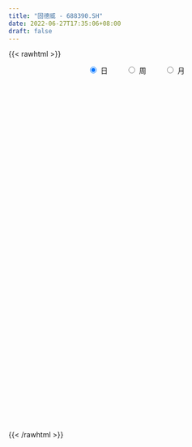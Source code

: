 ```yaml
---
title: "固德威 - 688390.SH"
date: 2022-06-27T17:35:06+08:00
draft: false
---
```

{{< rawhtml >}}
    <div style="text-align: center">
        <label style="padding: 1rem;"><input style="margin-right: .5rem" type="radio" name="period" value="D" checked onclick="period_change(this)">日</label>
        <label style="padding: 1rem;"><input style="margin-right: .5rem" type="radio" name="period" value="W" onclick="period_change(this)">周</label>
        <label style="padding: 1rem;"><input style="margin-right: .5rem" type="radio" name="period" value="M" onclick="period_change(this)">月</label>
    </div>
    <div id="chart" style="height: 700px;"></div> 
    <script type="text/javascript">
        const D_v = [157109.32,103670.1,66152.39,38745.51,32541.51,45483.6,49069.22,21592.73,30404.39,22151.61,21607.22,12307.51,14271.81,21419.83,13554.02,7964.82,9956.43,8072.56,12473.85,16031.95,10609.24,8236.77,8568.86,17294.74,10664.25,8432.32,4668.62,13527.27,9112.21,10884.38,7198.29,5491.19,11884.38,8868.06,15480.79,10367.03,7530.99,8732.19,5759.91,4586.22,5289.15,6931.67,8021.84,5309.17,5667.79,8299.56,8951.61,10478.72,6229.29,6748.62,13313.13,6305.18,3389.04,3608.25,5759.68,9661.18,7609.32,7905.9,4592.13,4904.93,8452.3,18315.44,13617.19,18372.91,9547.15,17225.84,11924.72,9223.15,11780.5,9660.83,12521.18,13590.6,16455.87,10453.75,21389.95,15515.18,26579.12,20098.25,12197.06,21357.86,15052.78,16654.22,17941.93,17226.89,22630.7,18355.82,19497.13,12798.2,11255.12,9839.5,9206.5,11936.64,9779.41,12203.44,19161.11,13983.13,11116.45,20868.28,14051.36,15331.63,16371.88,12647.01,10624.66,27033.61,20328.45,12368.31,10678.6,9266.37,21803.29,10462.47,7623.6,8465.96,8681.58,10299.74,9012.43,6703.77,7709.78,22886.13,14027.73,10689.59,9005.76,7935.44,9947.51,12926.9,16398.5,14799.7,8274.61,9755.55,10115.49,9324.18,8878.46,7067.32,6438.02,14938.16,12234.04,25369.89,13148.45,16020.62,13424.82,20545.36,15015.16,8922.22,13149.11,9099.96,9720.75,12673.32,13577.77,10048.54,8213.53,24928.63,10526.95,28126.97,23989.51,29197.38,17594.38,20077.02,14676.8,17585.1,19365.0,10341.99,9660.1,14771.19,8395.91,7706.26,11345.52,11486.91,8716.8,12174.25,9094.56,15788.66,8414.06,11497.57,15385.59,7149.84,14470.19,15507.15,17629.71,15512.6,13847.22,11708.54,14056.91,9829.1,12273.36,25557.26,20211.53,12922.06,14370.42,11202.65,14798.15,21833.05,14847.93,15128.24,16282.35,13543.04,13853.76,15501.3,16052.27,10043.51,14311.94,12181.54,17680.29,17243.49,12630.52,10427.31,11881.59,13078.05,11129.87,14437.05,13329.53,13479.92,12292.01,14673.33,18507.99,12547.19,15353.57,19967.37,13864.86,17976.25,24688.87,22526.47,32505.48,25640.91,20718.21,21597.32,19878.95,21772.41,20953.02,15204.53,16173.47,15696.28,11913.03,12347.07,13099.97,15065.04,22808.36,24984.14,27845.12,31190.84,21002.24,18226.84,13604.63,13109.8,15250.16,18070.94,12836.27,11244.34,18064.96,12619.53,16292.62,21421.04,16067.59,15112.98,12626.2,10953.89,8921.08,9499.4,23472.75,29775.98,14232.56,15830.57,14079.84,14122.75,19202.21,10322.94,18943.39,21033.12,12902.84,14508.68,15818.47,18718.31,17645.72,17689.59,26997.26,23958.26,23676.67,29130.01,20760.4,27279.71,11509.28,15684.72,11622.35,10191.51,7436.22,12436.29,6131.25,10937.42,7435.44,16579.67,13496.05,7200.79,5985.21,11537.61,13802.65,10350.88,13742.79,11779.77,11428.43,26789.93,10992.7,15196.53,12480.83,11518.6,9164.33,12594.05,11951.39,10354.75,22846.26,14259.28,6940.36,17453.74,10317.42,13737.43,18238.76,20584.03,11591.61,9858.1,11536.03,10059.91,11456.64,9622.11,15399.33,18191.65,20072.66,13642.68,11172.95,15746.44,13874.08,16827.95,14117.31,15831.93,20155.07,16003.42,13285.86,9816.55,8796.58,13891.81,18779.06,13319.12,11088.79,10024.13,12102.05,7483.31,8816.01,4794.87,12167.01,8132.58,7995.61,12001.65,7488.18,12815.43,6630.57,7692.97,16100.87,15335.0,14902.01,12678.49,19672.06,18022.24,11199.17,11590.69,10225.14,16824.12,15467.72,16461.06,16213.32,14818.03,13539.48,14897.19,16885.12,24576.9,12901.61,11181.42,17355.42,10705.52,9532.05,6177.03,19655.56,18584.23,12946.54,9527.29,9289.92,20359.1,19497.14,14949.59,17929.81,11466.3,12816.15,16827.65,29247.13,18919.31,29327.31,33285.14,24976.5,18226.01,22140.09,33612.43,30547.06,25048.11,33641.43,25594.63,16490.27,23476.37,37218.57,33707.18,19105.5,16416.24,15537.37,19991.76,21777.62,33129.11,25504.41,25917.81,25300.39,16859.82,17349.29,12954.0,11372.89,17384.54,11727.87,18308.78,24144.16,22034.77,23155.01,18383.45,17391.66,15700.94,18992.22,17568.41,15673.57,13237.54,17914.32,14869.5,34547.02,31128.13,17838.91,24213.87]
const D_histogram = [0.0,-0.701994302,-2.0608559995,-2.6705982868,-2.6770300129,-1.4054324192,-0.4058422313,0.2403194239,1.5609998621,2.4849988539,2.5089308977,2.4627141584,1.9468663204,2.5715520023,2.3172573885,2.0810412645,1.8452889908,1.4322707846,1.512378542,2.9258533262,3.8887757663,4.1947001745,3.8947546787,2.6481875718,1.7323370754,0.7915049089,0.3777557637,-0.2700075001,-0.7529053965,-1.7882875481,-1.827592419,-1.362708443,-0.1110385754,0.2920586467,0.7330800346,1.2464719607,1.1130431728,1.1255747783,1.6316113559,1.5717753743,1.8760408136,2.0117677796,1.3026364707,1.0809612483,0.612375468,-0.2181825196,-1.732549831,-2.8876341019,-3.4459835388,-3.1834780471,-2.6612324821,-2.4844271345,-2.8219423696,-2.956730237,-2.6564482987,-3.1455130036,-3.1054297327,-3.3471032532,-3.4125887927,-3.0628710252,-2.5440358292,-1.7210681677,-0.6816008141,0.3442625897,0.8181938976,2.1722165096,3.1435846988,3.7704400236,3.6893542651,3.7002840516,3.9928152186,3.4482394854,3.6421996038,2.7636447976,4.6368655161,5.5331684621,4.3663363113,3.5785552181,3.2338042123,4.5348395151,5.0185815607,6.0426306277,8.199417408,7.7435485937,5.656366151,4.685394722,2.795004437,0.2685430105,-0.7123446133,-1.2304959279,-2.2959282425,-1.6872896821,-0.5137323901,0.5719264764,3.563467628,4.3414218037,4.9257103697,3.1303695567,1.2681213703,-1.7359979062,-3.2228609058,-3.3511684956,-4.5613108871,-8.1727979728,-9.679972329,-10.0702669517,-9.1274357167,-8.9169305715,-8.621352748,-8.988161137,-8.5389500486,-9.1299385014,-9.2725900903,-8.4699967464,-7.3523431032,-5.9424777412,-4.5636236679,-5.6113864023,-5.526498864,-5.9909608175,-6.3367162741,-5.7924583326,-4.4012756956,-2.9722848163,-3.3235725438,-3.6581159446,-3.3481070855,-2.8705545801,-2.9612497107,-2.4821006527,-1.9498716534,-1.8341313413,-1.3035814219,0.0779624013,0.9138876562,3.2649689801,4.8229974937,6.353522472,6.851206267,6.6406752267,5.6247708737,4.8075750522,3.7109325641,2.7064245747,2.0224960643,1.9128062236,1.579858706,1.3652520958,1.6286271367,2.4682727212,2.9653411623,3.6303261167,4.2482958258,5.2057053262,6.2442540146,6.1628537636,6.2957062618,6.6072668905,6.7531103103,5.6986352311,4.2468193072,2.3788124194,1.6915527248,0.5065628839,-0.2778516562,-0.0987161249,-0.2297461354,0.6117775005,0.6376326046,1.8061403668,2.4078279856,2.266855359,1.1431452909,0.4100207269,-0.5615474659,-0.4861057033,-1.1427467146,-2.6583672652,-3.9427439033,-4.7588915214,-5.8003764222,-6.097777502,-5.5770337315,-3.3295896514,-0.7738128968,0.6432343605,0.3556527106,0.6144545951,1.2875438279,2.9561895839,4.1233265125,5.0197799004,6.0429656382,6.5759295153,7.4913318873,8.8723866801,8.5802739944,7.2352091974,5.6415733476,5.0477210001,3.2749543418,3.5341814005,3.1959426322,2.1809641412,2.2725386242,1.4024796398,-0.4254832229,0.1715455101,-0.4056491589,-0.7322918255,-1.1524117028,0.491853459,4.3433800079,5.2886236869,6.7119140496,4.9625895875,5.64472449,11.1335089607,16.6160326437,18.208332295,11.8128420135,8.1219470664,5.6694164581,5.3084846662,5.230225515,1.4054699788,-2.8356561522,-5.0770110158,-8.5804849188,-12.2021180269,-14.6756579197,-16.2734993291,-16.6700166709,-17.4883823678,-16.9816597554,-16.7120509328,-12.9077987921,-10.2438841738,-10.0255968392,-8.1315089687,-8.6961045504,-9.4861956226,-10.8306638335,-12.1989731394,-11.7621684031,-10.4453134762,-10.0311788855,-9.1433850562,-6.6850831528,-7.13469268,-6.077931681,-4.1555653866,-4.5005891847,-3.6959289689,-2.7436861941,-1.3979908696,1.372038243,4.8137233873,6.1939451174,7.1669156023,8.2876255078,6.8565505413,3.8229167915,2.0653787546,3.4485001301,5.4146894181,6.7661929692,7.986301985,8.1886507581,8.9261408661,7.4709368515,4.8831695819,6.0522127565,7.6252734045,8.4984802333,9.1684687429,10.0730709454,8.048533191,6.4807529227,4.2136826304,3.8830776998,1.4229885759,0.1496137725,-1.0168107293,-1.5741049583,-1.2056266578,-0.7533692774,-3.4289279734,-6.6213701862,-7.4377335979,-7.7772063832,-5.7477446894,-2.6943579643,-1.0772200211,-1.9761512921,-3.171350286,-3.0164699558,0.0382987764,1.1721816534,0.0846284094,-1.1654908449,-1.1474332767,-1.9155164826,-2.8489952046,-2.7087981683,-2.3014214173,-0.376993549,0.7083783872,0.6847535958,1.2522730017,2.0179449657,1.778177735,-0.9812004584,-3.6878974346,-5.1659465186,-5.8491027347,-7.3684589864,-8.1425191858,-6.8612350702,-5.3821814116,-2.0856221767,1.3294528263,1.4184324638,0.2080361703,-0.6708212113,-2.079871774,-3.3029282401,-5.3333200828,-6.0523156773,-7.5928652715,-7.2796526868,-6.3614934071,-5.0409998342,-4.6920126356,-4.1643791599,-2.1415057172,1.8073994232,3.9354646759,6.0959585676,6.1993597133,6.7418307364,7.1717218213,5.5501970661,4.8524911514,1.3718904813,-1.1298706055,-2.7261245447,-1.841023656,-0.9087517568,1.5289754724,2.4898788017,2.7690334637,2.8501015747,2.7522330028,2.8614325935,3.5980754242,5.6575810024,7.1107299909,8.1188847482,7.8386523655,6.9634119574,6.6846385818,5.020920666,2.9567579475,2.3302172548,0.7190298973,0.4108179164,-0.4107700503,0.1370069908,-1.3947612714,-2.538904524,-3.3602874874,-4.9727105072,-5.300934269,-5.7381839529,-6.3424244102,-8.0211777058,-8.5982980145,-7.6782077557,-7.2346325103,-6.9733233089,-7.6090168435,-8.4556865246,-9.4130555814,-10.8506292751,-11.2140182415,-11.3381530439,-11.535249331,-10.558911873,-8.4013153147,-5.3809430367,-5.2780050525,-5.09334399,-5.2856630162,-6.572820843,-7.9985159218,-7.3357055683,-6.2542739923,-4.8405753306,-2.6633007036,-0.8672696671,1.4323660838,4.3973632208,7.2859206626,9.0823216191,10.044847756,10.3788188517,10.7843733312,11.3606248003,12.5876506593,13.0989015024,13.9963955358,13.0646431168,12.0456494172,10.6214132185,9.5762866085,8.464782249,7.5842201956,6.6596646181,6.8033868628,7.5247214211,8.0534359681,7.5161576405,6.7359464433,6.2444699968,5.4355953617,4.5847925657,4.954396442,4.9854853309,5.0543356983,5.9677365214,-0.5209927526,-3.0492525353,-4.5326158219,-5.3457192616,-5.0195667325]
const D_fast = [0.0,-0.8774928775,-2.7515685749,-4.0289604339,-4.7046496632,-3.7844101743,-2.8862805443,-2.180039033,-0.4691086293,1.076140076,1.7273048442,2.2967666444,2.2676353866,3.535209069,3.8602288023,4.1442729945,4.3698429685,4.3148924585,4.7730948513,6.9180329671,8.8531493488,10.2077488006,10.8814919744,10.2969717605,9.814205533,9.0712495937,8.7519393894,8.0366742506,7.3655500051,5.8830959665,5.3868929908,5.5110998561,6.7350100798,7.2111219636,7.8354133602,8.6604232764,8.8052552817,9.0991805818,10.0131199984,10.3462278603,11.1195035031,11.758172414,11.3747002227,11.4232653124,11.1077733991,10.2226697816,8.2751650125,6.3981722161,4.9783268945,4.4449628745,4.3019003189,3.8575988829,2.8145980554,1.9406276287,1.5767974923,0.3013545366,-0.4349196257,-1.5133689595,-2.4320016972,-2.848001686,-2.9651754472,-2.5724748277,-1.7034076776,-0.5914786264,0.087001156,1.9840778953,3.7413422593,5.3108075899,6.1520603977,7.0880611971,8.3787961687,8.6962803069,9.8007903262,9.6131467194,12.645583817,14.9251788785,14.8499308055,14.9567885169,15.4204885641,17.8552337457,19.5936211814,22.1283279053,26.3349690377,27.8149873718,27.1418964669,27.3422737184,26.1506345426,23.6913088687,22.5323350916,21.7065597951,20.0671454198,20.2539615597,21.2990857541,22.5277262397,26.4101342984,28.273443925,30.0891600834,29.0764116596,27.5311938158,24.0930750627,21.8004968367,20.834397123,18.4839270097,12.8292404308,8.9020729923,5.9942116317,4.6551839375,2.6364564398,0.7766960763,-1.8371525969,-3.5226790206,-6.3961520988,-8.8569512102,-10.171857053,-10.8922891856,-10.9680432589,-10.7300951025,-13.1807044375,-14.4774416152,-16.4396437731,-18.3695782982,-19.2734349399,-18.9825712267,-18.2966515515,-19.478832415,-20.7279048019,-21.2549227142,-21.4950088538,-22.3260164122,-22.4673925173,-22.4226314314,-22.7654239546,-22.5607693906,-21.1597349672,-20.0953377981,-16.9280142293,-14.1642363422,-11.0453307459,-8.8348453842,-7.3852076177,-6.9949192524,-6.6102213108,-6.7791306579,-7.1070325036,-7.285336998,-6.9168252828,-6.8548081238,-6.7281017101,-6.057569885,-4.6008561202,-3.3624523885,-1.7898859049,-0.1098422393,2.1489935925,4.7486057846,6.2079189745,7.9146980381,9.8780753895,11.7121963869,12.0823801155,11.6922690183,10.4189652354,10.154593722,9.096244602,8.2423671479,8.396823648,8.2083571036,9.2028251147,9.38808837,11.0081312238,12.211775839,12.6375170521,11.7995933068,11.1689739246,10.0570188652,10.010934202,9.0686065121,6.8883941451,4.6183315312,2.6124610328,0.1208820265,-1.7009634289,-2.5744780913,-1.1594314241,1.2028921064,2.7807479538,2.5820794815,2.9944950148,3.9894702046,6.3971633566,8.5951319133,10.7465302763,13.2804574237,15.4574036796,18.2456390234,21.8447904862,23.6977462991,24.1614838015,23.9782412886,24.6463191911,23.6922911183,24.8350635271,25.2958104169,24.8260729611,25.4857821002,24.9663430257,23.0320093573,23.6719244678,22.9933175091,22.4836018861,21.7753790831,23.5426076097,28.4799791606,30.7473787613,33.8486476364,33.3399705712,35.4332865962,43.705448307,53.341980151,59.4863628761,56.044083098,54.3836749174,53.3484984236,54.3146877983,55.5439850258,52.0705969844,47.1205568153,43.6099491978,37.961354065,31.2891914503,25.1467370775,19.4805208358,14.9164993263,9.7260380375,5.987345711,2.0789418004,2.6562442431,2.7591878179,0.4710759427,0.332286571,-2.4063351483,-5.5679751261,-9.6201092954,-14.0381618862,-16.5418992506,-17.8363726928,-19.9300328234,-21.3280852582,-20.5410541429,-22.7743368402,-23.2370587615,-22.3535838137,-23.8237549079,-23.9430769344,-23.6767557081,-22.680558101,-19.5675194276,-14.9224034365,-11.9936954271,-9.2289960416,-6.0363797591,-5.7533170903,-7.8312216423,-9.0724149905,-6.8271685825,-3.5073069399,-0.4642551466,2.7524293655,5.0019408281,7.9709661526,8.383496351,7.0165214767,9.6986178405,13.1779968396,16.1758237267,19.137929422,22.5607993609,22.5483949042,22.6008028667,21.3871532319,22.0273177263,19.9229757463,18.687004386,17.2663772019,16.3155567334,16.3826283694,16.6465434304,13.1137527411,8.2659679818,5.5901711706,3.3063967895,3.8989223109,6.278719545,7.6265524829,6.2335833888,4.2455468235,3.6463096647,6.710653091,8.1375813813,7.0711852397,5.5296932742,5.2608925232,4.0139301966,2.3682026736,1.8312001678,1.6632215644,3.4934010454,4.7558675785,4.9034311861,5.7840188423,7.0541770477,7.2589542509,4.2542759428,0.625604608,-2.1439311056,-4.2893630054,-7.6508340038,-10.4605239996,-10.8945486516,-10.7610403459,-7.9858866551,-4.2384484455,-3.7948606922,-4.953247943,-5.9998106274,-7.9288291337,-9.9776176598,-13.3413395233,-15.5734140371,-19.0121799492,-20.5188805361,-21.1910946082,-21.1308509938,-21.9548669542,-22.4683282684,-20.9808312551,-16.5800762588,-13.4681448372,-9.7836613035,-8.1304202296,-5.9024915223,-3.6796699821,-3.9136454708,-3.3982285976,-6.5358566474,-9.3200853856,-11.597870461,-11.1730254863,-10.4679415262,-7.647970429,-6.0645973992,-5.0931843714,-4.2995908667,-3.7094011879,-2.8848434488,-1.248681762,2.2252190668,5.4560505529,8.4939264973,10.173357206,11.0389697873,12.4313560571,12.0228683078,10.6978950761,10.6539086972,9.222478814,9.0169713123,8.0926908329,8.6747196217,6.7942610417,5.015391658,3.3539368229,0.4983361763,-1.1551211528,-3.0269168249,-5.2167633848,-8.9008111068,-11.6275059192,-12.6269675993,-13.9920504814,-15.4740721072,-18.0120198527,-20.972611165,-24.2832441171,-28.4334751296,-31.6003686564,-34.5590417198,-37.6399503396,-39.3033408498,-39.2460731202,-37.5709366014,-38.7874998803,-39.8761748153,-41.3899095956,-44.3202726331,-47.7455966924,-48.9167127309,-49.3988496531,-49.1952948239,-47.6838453729,-46.1046317532,-43.4469044813,-39.3825665392,-34.6725289316,-30.6055475704,-27.1318094945,-24.2031336858,-21.1014858735,-17.6850782043,-13.3111396806,-9.5251634619,-5.1285705445,-2.7941621843,-0.8017435296,0.4293735763,1.7783186185,2.7830098212,3.7985028167,4.5388633937,6.3834323541,8.9859472677,11.5280208067,12.8697818893,13.7735573028,14.8431983556,15.3932225609,15.6886179063,17.2968208931,18.5742811147,19.9067154067,22.3120503602,15.693072898,12.4024999815,9.7859827394,7.6364494843,6.7077103302]
const D_slow = [0.0,-0.1754985755,-0.6907125754,-1.3583621471,-2.0276196503,-2.3789777551,-2.4804383129,-2.420358457,-2.0301084914,-1.4088587779,-0.7816260535,-0.1659475139,0.3207690662,0.9636570667,1.5429714139,2.06323173,2.5245539777,2.8826216738,3.2607163093,3.9921796409,4.9643735825,6.0130486261,6.9867372958,7.6487841887,8.0818684576,8.2797446848,8.3741836257,8.3066817507,8.1184554016,7.6713835146,7.2144854098,6.8738082991,6.8460486552,6.9190633169,7.1023333255,7.4139513157,7.6922121089,7.9736058035,8.3815086425,8.774452486,9.2434626894,9.7464046344,10.072063752,10.3423040641,10.4953979311,10.4408523012,10.0077148435,9.285806318,8.4243104333,7.6284409215,6.963132801,6.3420260174,5.636540425,4.8973578657,4.2332457911,3.4468675402,2.670510107,1.8337342937,0.9805870955,0.2148693392,-0.4211396181,-0.85140666,-1.0218068635,-0.9357412161,-0.7311927417,-0.1881386143,0.5977575604,1.5403675663,2.4627061326,3.3877771455,4.3859809501,5.2480408215,6.1585907224,6.8495019218,8.0087183009,9.3920104164,10.4835944942,11.3782332987,12.1866843518,13.3203942306,14.5750396207,16.0856972777,18.1355516297,20.0714387781,21.4855303158,22.6568789964,23.3556301056,23.4227658582,23.2446797049,22.9370557229,22.3630736623,21.9412512418,21.8128181443,21.9557997633,22.8466666704,23.9320221213,25.1634497137,25.9460421029,26.2630724455,25.8290729689,25.0233577425,24.1855656186,23.0452378968,21.0020384036,18.5820453213,16.0644785834,13.7826196542,11.5533870114,9.3980488243,7.1510085401,5.016271028,2.7337864026,0.41563888,-1.7018603066,-3.5399460824,-5.0255655177,-6.1664714346,-7.5693180352,-8.9509427512,-10.4486829556,-12.0328620241,-13.4809766073,-14.5812955312,-15.3243667352,-16.1552598712,-17.0697888573,-17.9068156287,-18.6244542737,-19.3647667014,-19.9852918646,-20.4727597779,-20.9312926133,-21.2571879687,-21.2376973684,-21.0092254544,-20.1929832093,-18.9872338359,-17.3988532179,-15.6860516512,-14.0258828445,-12.6196901261,-11.417796363,-10.490063222,-9.8134570783,-9.3078330622,-8.8296315064,-8.4346668299,-8.0933538059,-7.6861970217,-7.0691288414,-6.3277935508,-5.4202120216,-4.3581380652,-3.0567117336,-1.49564823,0.0450652109,1.6189917763,3.270808499,4.9590860766,6.3837448843,7.4454497111,8.040152816,8.4630409972,8.5896817182,8.5202188041,8.4955397729,8.438103239,8.5910476142,8.7504557653,9.201990857,9.8039478534,10.3706616932,10.6564480159,10.7589531976,10.6185663311,10.4970399053,10.2113532267,9.5467614104,8.5610754345,7.3713525542,5.9212584486,4.3968140731,3.0025556403,2.1701582274,1.9767050032,2.1375135933,2.226426771,2.3800404197,2.7019263767,3.4409737727,4.4718054008,5.7267503759,7.2374917855,8.8814741643,10.7543071361,12.9724038061,15.1174723047,16.9262746041,18.336667941,19.598598191,20.4173367765,21.3008821266,22.0998677846,22.6451088199,23.213243476,23.5638633859,23.4574925802,23.5003789577,23.398966668,23.2158937116,22.9277907859,23.0507541507,24.1365991526,25.4587550744,27.1367335868,28.3773809837,29.7885621062,32.5719393463,36.7259475073,41.278030581,44.2312410844,46.261727851,47.6790819655,49.0062031321,50.3137595108,50.6651270055,49.9562129675,48.6869602136,46.5418389839,43.4913094771,39.8223949972,35.7540201649,31.5865159972,27.2144204053,22.9690054664,18.7909927332,15.5640430352,13.0030719917,10.4966727819,8.4637955397,6.2897694021,3.9182204965,1.2105545381,-1.8391887467,-4.7797308475,-7.3910592166,-9.8988539379,-12.184700202,-13.8559709902,-15.6396441602,-17.1591270804,-18.1980184271,-19.3231657233,-20.2471479655,-20.933069514,-21.2825672314,-20.9395576706,-19.7361268238,-18.1876405445,-16.3959116439,-14.3240052669,-12.6098676316,-11.6541384338,-11.1377937451,-10.2756687126,-8.921996358,-7.2304481158,-5.2338726195,-3.18670993,-0.9551747135,0.9125594994,2.1333518949,3.646405084,5.5527234351,7.6773434934,9.9694606792,12.4877284155,14.4998617133,16.1200499439,17.1734706015,18.1442400265,18.4999871705,18.5373906136,18.2831879312,17.8896616917,17.5882550272,17.3999127079,16.5426807145,14.887338168,13.0279047685,11.0836031727,9.6466670003,8.9730775093,8.703772504,8.209734681,7.4168971095,6.6627796205,6.6723543146,6.965399728,6.9865568303,6.6951841191,6.4083257999,5.9294466793,5.2171978781,4.539998336,3.9646429817,3.8703945945,4.0474891913,4.2186775902,4.5317458406,5.0362320821,5.4807765158,5.2354764012,4.3135020426,3.0220154129,1.5597397293,-0.2823750174,-2.3180048138,-4.0333135814,-5.3788589343,-5.9002644784,-5.5679012719,-5.2132931559,-5.1612841133,-5.3289894162,-5.8489573597,-6.6746894197,-8.0080194404,-9.5210983597,-11.4193146776,-13.2392278493,-14.8296012011,-16.0898511596,-17.2628543185,-18.3039491085,-18.8393255378,-18.387475682,-17.4036095131,-15.8796198711,-14.3297799428,-12.6443222587,-10.8513918034,-9.4638425369,-8.250719749,-7.9077471287,-8.1902147801,-8.8717459163,-9.3320018303,-9.5591897695,-9.1769459014,-8.5544762009,-7.862217835,-7.1496924414,-6.4616341907,-5.7462760423,-4.8467571862,-3.4323619356,-1.6546794379,0.3750417491,2.3347048405,4.0755578299,5.7467174753,7.0019476418,7.7411371287,8.3236914424,8.5034489167,8.6061533958,8.5034608832,8.5377126309,8.1890223131,7.5542961821,6.7142243102,5.4710466834,4.1458131162,2.711267128,1.1256610254,-0.879633401,-3.0292079047,-4.9487598436,-6.7574179711,-8.5007487984,-10.4030030092,-12.5169246404,-14.8701885357,-17.5828458545,-20.3863504149,-23.2208886759,-26.1047010086,-28.7444289769,-30.8447578055,-32.1899935647,-33.5094948278,-34.7828308253,-36.1042465794,-37.7474517901,-39.7470807706,-41.5810071626,-43.1445756607,-44.3547194934,-45.0205446693,-45.2373620861,-44.8792705651,-43.7799297599,-41.9584495943,-39.6878691895,-37.1766572505,-34.5819525376,-31.8858592047,-29.0457030047,-25.8987903398,-22.6240649642,-19.1249660803,-15.8588053011,-12.8473929468,-10.1920396422,-7.79796799,-5.6817724278,-3.7857173789,-2.1208012244,-0.4199545087,1.4612258466,3.4745848386,5.3536242487,7.0376108595,8.5987283588,9.9576271992,11.1038253406,12.3424244511,13.5887957838,14.8523797084,16.3443138388,16.2140656506,15.4517525168,14.3185985613,12.9821687459,11.7272770628]
const D_data = [['2020-09-04', 114.0, 135.0, 114.0, 141.0],['2020-09-07', 133.28, 124.0, 116.66, 134.9],['2020-09-08', 119.9, 109.0, 108.88, 124.9],['2020-09-09', 104.0, 111.0, 104.0, 115.35],['2020-09-10', 113.0, 114.5, 112.0, 124.0],['2020-09-11', 115.01, 132.0, 115.0, 133.1],['2020-09-14', 135.05, 133.68, 133.0, 144.66],['2020-09-15', 132.2, 133.3, 130.64, 139.68],['2020-09-16', 133.3, 147.5, 132.33, 150.08],['2020-09-17', 145.98, 150.0, 145.28, 159.6],['2020-09-18', 151.0, 143.14, 141.0, 152.0],['2020-09-21', 143.5, 144.13, 142.14, 149.9],['2020-09-22', 145.3, 138.5, 136.74, 145.3],['2020-09-23', 140.21, 155.0, 140.21, 159.88],['2020-09-24', 155.5, 147.13, 146.3, 158.2],['2020-09-25', 148.51, 148.05, 141.17, 152.5],['2020-09-28', 148.05, 148.68, 145.03, 158.0],['2020-09-29', 150.85, 146.4, 142.51, 150.85],['2020-09-30', 147.8, 153.3, 145.49, 161.77],['2020-10-09', 168.0, 176.37, 168.0, 183.58],['2020-10-12', 177.99, 180.55, 172.0, 180.88],['2020-10-13', 176.66, 179.79, 170.21, 181.8],['2020-10-14', 176.1, 176.39, 172.0, 182.85],['2020-10-15', 176.19, 164.0, 162.05, 177.51],['2020-10-16', 162.94, 165.16, 162.7, 170.23],['2020-10-19', 167.0, 161.99, 157.0, 167.0],['2020-10-20', 162.9, 166.58, 161.0, 167.6],['2020-10-21', 166.5, 162.0, 159.0, 174.76],['2020-10-22', 160.01, 161.76, 157.1, 165.78],['2020-10-23', 162.68, 150.82, 149.3, 163.74],['2020-10-26', 152.97, 160.0, 146.21, 161.75],['2020-10-27', 158.9, 167.2, 155.66, 169.74],['2020-10-28', 172.9, 182.11, 169.74, 190.0],['2020-10-29', 181.51, 177.02, 175.55, 182.58],['2020-10-30', 180.79, 181.2, 178.5, 191.0],['2020-11-02', 183.46, 186.53, 179.01, 193.99],['2020-11-03', 187.0, 181.48, 178.8, 189.01],['2020-11-04', 181.68, 185.0, 178.88, 191.59],['2020-11-05', 189.61, 194.87, 186.2, 194.87],['2020-11-06', 196.18, 191.5, 187.06, 198.88],['2020-11-09', 191.77, 199.4, 191.0, 200.48],['2020-11-10', 198.3, 201.4, 197.1, 207.38],['2020-11-11', 199.4, 192.0, 187.12, 206.65],['2020-11-12', 193.58, 198.0, 188.48, 202.5],['2020-11-13', 197.65, 195.2, 188.8, 200.97],['2020-11-16', 194.28, 188.79, 185.1, 194.28],['2020-11-17', 188.37, 174.53, 172.0, 188.38],['2020-11-18', 174.5, 171.31, 166.16, 180.0],['2020-11-19', 170.08, 172.86, 168.0, 175.72],['2020-11-20', 172.86, 180.83, 170.88, 182.86],['2020-11-23', 181.5, 184.91, 177.0, 186.6],['2020-11-24', 183.31, 181.36, 176.62, 184.65],['2020-11-25', 180.0, 173.2, 173.2, 181.42],['2020-11-26', 172.01, 172.89, 171.22, 178.76],['2020-11-27', 174.0, 177.19, 166.16, 177.38],['2020-11-30', 176.5, 165.0, 162.05, 176.99],['2020-12-01', 165.0, 168.34, 164.0, 174.5],['2020-12-02', 167.5, 161.99, 158.55, 169.88],['2020-12-03', 162.22, 160.85, 158.58, 164.65],['2020-12-04', 162.77, 164.31, 160.22, 166.0],['2020-12-07', 163.5, 166.52, 160.0, 167.99],['2020-12-08', 164.9, 172.17, 164.53, 176.88],['2020-12-09', 174.0, 178.84, 171.99, 185.2],['2020-12-10', 177.53, 184.0, 174.01, 191.38],['2020-12-11', 184.0, 181.5, 178.0, 187.4],['2020-12-14', 185.0, 198.63, 181.5, 200.58],['2020-12-15', 195.0, 202.31, 195.0, 206.57],['2020-12-16', 203.79, 205.26, 200.52, 214.0],['2020-12-17', 205.62, 201.15, 193.39, 208.1],['2020-12-18', 201.08, 205.5, 198.0, 213.76],['2020-12-21', 208.89, 213.5, 207.79, 219.63],['2020-12-22', 211.81, 206.0, 200.68, 221.46],['2020-12-23', 208.89, 217.97, 208.78, 226.0],['2020-12-24', 218.0, 206.17, 205.69, 218.5],['2020-12-25', 210.0, 247.4, 209.31, 247.4],['2020-12-28', 253.6, 248.0, 239.0, 255.31],['2020-12-29', 246.71, 226.8, 212.0, 247.39],['2020-12-30', 226.0, 231.0, 220.0, 235.98],['2020-12-31', 233.12, 237.9, 228.66, 242.88],['2021-01-04', 239.19, 266.07, 231.0, 275.58],['2021-01-05', 264.93, 266.5, 252.17, 272.66],['2021-01-06', 266.66, 284.0, 262.18, 290.19],['2021-01-07', 287.0, 315.0, 284.33, 330.17],['2021-01-08', 316.95, 296.0, 288.0, 319.9],['2021-01-11', 296.68, 277.0, 266.0, 298.0],['2021-01-12', 276.0, 290.0, 267.13, 296.78],['2021-01-13', 292.0, 277.0, 271.0, 304.82],['2021-01-14', 278.0, 261.61, 258.0, 282.0],['2021-01-15', 260.17, 274.62, 260.17, 282.0],['2021-01-18', 263.55, 278.87, 263.55, 286.5],['2021-01-19', 279.52, 269.53, 269.53, 294.97],['2021-01-20', 271.0, 290.84, 270.35, 296.48],['2021-01-21', 296.0, 305.0, 291.12, 311.11],['2021-01-22', 309.6, 313.18, 306.69, 328.0],['2021-01-25', 313.13, 353.0, 313.13, 375.82],['2021-01-26', 354.99, 342.0, 337.78, 359.38],['2021-01-27', 347.05, 350.5, 327.0, 359.37],['2021-01-28', 319.0, 324.27, 305.02, 338.25],['2021-01-29', 328.93, 319.0, 307.05, 339.91],['2021-02-01', 317.08, 295.01, 295.0, 320.0],['2021-02-02', 299.0, 303.48, 280.06, 310.94],['2021-02-03', 306.1, 317.0, 306.1, 326.46],['2021-02-04', 313.8, 300.0, 292.45, 323.0],['2021-02-05', 300.0, 254.84, 254.84, 300.38],['2021-02-08', 250.0, 262.98, 242.96, 268.0],['2021-02-09', 267.7, 266.37, 262.01, 278.75],['2021-02-10', 267.73, 279.0, 264.11, 288.0],['2021-02-18', 289.11, 267.51, 257.0, 289.11],['2021-02-19', 272.0, 264.4, 236.33, 272.0],['2021-02-22', 258.0, 250.01, 250.0, 265.61],['2021-02-23', 246.01, 254.29, 246.01, 261.88],['2021-02-24', 255.01, 234.32, 233.0, 259.89],['2021-02-25', 238.25, 230.78, 228.0, 241.8],['2021-02-26', 225.0, 237.2, 220.01, 239.79],['2021-03-01', 240.6, 239.63, 235.02, 253.66],['2021-03-02', 243.0, 244.2, 241.0, 250.45],['2021-03-03', 240.11, 246.36, 233.2, 250.0],['2021-03-04', 241.51, 211.77, 207.0, 241.51],['2021-03-05', 205.76, 217.7, 205.76, 221.99],['2021-03-08', 220.0, 203.77, 201.1, 221.0],['2021-03-09', 203.41, 196.5, 195.28, 208.68],['2021-03-10', 205.0, 201.5, 199.53, 209.97],['2021-03-11', 200.37, 211.27, 198.2, 211.96],['2021-03-12', 214.0, 214.3, 209.1, 222.53],['2021-03-15', 211.64, 190.13, 186.18, 212.97],['2021-03-16', 190.85, 183.3, 179.91, 193.19],['2021-03-17', 183.3, 186.0, 177.11, 187.79],['2021-03-18', 184.0, 185.13, 180.35, 189.88],['2021-03-19', 180.21, 174.0, 174.0, 184.07],['2021-03-22', 176.0, 177.2, 175.0, 183.01],['2021-03-23', 177.74, 175.94, 172.0, 179.2],['2021-03-24', 175.89, 168.0, 167.11, 177.79],['2021-03-25', 167.5, 170.68, 165.36, 173.49],['2021-03-26', 171.48, 183.01, 171.48, 193.17],['2021-03-29', 184.32, 179.57, 175.99, 185.5],['2021-03-30', 180.0, 205.95, 179.61, 214.55],['2021-03-31', 204.57, 207.07, 196.51, 211.0],['2021-04-01', 205.23, 217.0, 205.23, 229.8],['2021-04-02', 221.6, 212.5, 207.88, 221.6],['2021-04-06', 214.9, 207.7, 200.5, 219.6],['2021-04-07', 207.1, 197.3, 194.08, 207.1],['2021-04-08', 195.41, 197.29, 193.68, 202.96],['2021-04-09', 195.31, 190.45, 187.46, 199.6],['2021-04-12', 193.08, 187.03, 181.81, 197.09],['2021-04-13', 187.02, 187.0, 184.32, 193.88],['2021-04-14', 188.61, 192.33, 187.22, 200.28],['2021-04-15', 189.7, 188.5, 180.9, 193.0],['2021-04-16', 186.0, 188.5, 181.11, 190.88],['2021-04-19', 185.0, 194.7, 182.0, 196.22],['2021-04-20', 195.8, 205.51, 194.01, 212.9],['2021-04-21', 202.0, 206.07, 202.0, 210.68],['2021-04-22', 215.99, 213.14, 198.07, 218.0],['2021-04-23', 208.0, 218.5, 208.0, 227.0],['2021-04-26', 218.88, 230.3, 218.53, 242.98],['2021-04-27', 231.0, 241.01, 229.99, 244.5],['2021-04-28', 242.0, 234.45, 225.52, 244.15],['2021-04-29', 231.75, 242.4, 231.75, 249.82],['2021-04-30', 242.2, 251.38, 237.43, 258.58],['2021-05-06', 248.0, 256.5, 239.18, 263.99],['2021-05-07', 254.2, 244.8, 244.77, 262.53],['2021-05-10', 240.6, 238.0, 234.82, 246.45],['2021-05-11', 240.0, 227.54, 220.28, 240.0],['2021-05-12', 232.06, 238.22, 227.89, 239.3],['2021-05-13', 235.0, 229.0, 220.2, 235.0],['2021-05-14', 231.69, 229.99, 220.0, 232.09],['2021-05-17', 229.44, 241.49, 228.0, 243.46],['2021-05-18', 241.0, 238.81, 237.6, 248.39],['2021-05-19', 238.01, 254.3, 233.4, 255.88],['2021-05-20', 251.81, 248.17, 246.8, 258.28],['2021-05-21', 253.0, 268.0, 253.0, 271.88],['2021-05-24', 265.37, 268.75, 263.51, 273.0],['2021-05-25', 263.0, 264.01, 258.12, 268.2],['2021-05-26', 264.2, 251.13, 246.02, 266.2],['2021-05-27', 253.28, 253.14, 249.09, 257.61],['2021-05-28', 252.3, 246.99, 244.98, 266.6],['2021-05-31', 240.9, 258.77, 237.89, 259.86],['2021-06-01', 257.5, 248.84, 240.82, 258.0],['2021-06-02', 249.01, 232.06, 231.79, 255.9],['2021-06-03', 229.72, 226.0, 220.5, 235.7],['2021-06-04', 226.13, 223.81, 216.57, 226.49],['2021-06-07', 223.81, 212.65, 208.51, 223.81],['2021-06-08', 210.58, 214.3, 210.0, 217.99],['2021-06-09', 214.27, 221.0, 211.6, 222.6],['2021-06-10', 222.9, 246.95, 222.5, 246.99],['2021-06-11', 249.0, 262.5, 243.5, 272.5],['2021-06-15', 262.5, 259.25, 249.01, 267.89],['2021-06-16', 254.79, 241.66, 240.01, 258.0],['2021-06-17', 245.15, 249.15, 245.15, 255.11],['2021-06-18', 251.64, 258.0, 246.14, 264.5],['2021-06-21', 254.41, 278.98, 254.41, 281.81],['2021-06-22', 278.94, 283.8, 268.4, 287.59],['2021-06-23', 282.88, 290.41, 279.99, 302.07],['2021-06-24', 315.0, 302.58, 295.2, 325.2],['2021-06-25', 302.64, 306.88, 301.88, 322.68],['2021-06-28', 308.0, 322.66, 308.0, 331.3],['2021-06-29', 329.0, 343.0, 329.0, 345.8],['2021-06-30', 339.0, 334.0, 325.57, 346.0],['2021-07-01', 334.5, 325.0, 321.52, 339.01],['2021-07-02', 321.55, 321.6, 307.0, 328.7],['2021-07-05', 325.0, 335.2, 318.43, 338.0],['2021-07-06', 333.43, 320.2, 307.0, 339.49],['2021-07-07', 313.82, 347.28, 310.0, 358.6],['2021-07-08', 354.0, 345.38, 339.03, 354.0],['2021-07-09', 338.38, 338.58, 323.17, 343.94],['2021-07-12', 345.0, 355.01, 337.17, 358.0],['2021-07-13', 351.51, 345.66, 338.0, 364.8],['2021-07-14', 335.0, 330.08, 325.01, 349.65],['2021-07-15', 330.5, 360.39, 326.0, 361.88],['2021-07-16', 367.0, 348.98, 348.0, 367.01],['2021-07-19', 340.14, 352.54, 339.11, 384.47],['2021-07-20', 349.0, 351.88, 346.0, 369.92],['2021-07-21', 360.0, 384.1, 359.0, 396.88],['2021-07-22', 390.5, 432.0, 385.0, 440.44],['2021-07-23', 450.0, 416.0, 414.0, 450.0],['2021-07-26', 424.0, 437.0, 407.99, 445.99],['2021-07-27', 435.0, 405.0, 402.0, 454.4],['2021-07-28', 392.83, 441.0, 380.0, 441.0],['2021-07-29', 457.1, 529.2, 442.0, 529.2],['2021-07-30', 526.95, 575.0, 526.95, 635.04],['2021-08-02', 584.0, 565.0, 519.0, 599.0],['2021-08-03', 540.0, 470.0, 452.0, 545.0],['2021-08-04', 450.0, 491.0, 450.0, 499.66],['2021-08-05', 479.93, 502.1, 451.05, 511.84],['2021-08-06', 498.0, 532.0, 480.12, 539.0],['2021-08-09', 516.0, 545.68, 484.02, 554.0],['2021-08-10', 525.0, 498.0, 480.0, 568.18],['2021-08-11', 485.03, 477.5, 460.06, 502.0],['2021-08-12', 480.0, 488.84, 460.28, 492.9],['2021-08-13', 467.0, 458.74, 452.5, 496.8],['2021-08-16', 449.0, 436.0, 424.0, 454.38],['2021-08-17', 436.0, 429.0, 426.88, 448.2],['2021-08-18', 426.34, 421.89, 412.0, 442.0],['2021-08-19', 416.83, 423.11, 408.08, 432.0],['2021-08-20', 415.07, 405.0, 397.0, 432.3],['2021-08-23', 404.76, 410.5, 394.2, 418.86],['2021-08-24', 408.99, 399.08, 380.06, 420.0],['2021-08-25', 395.9, 445.0, 385.08, 448.0],['2021-08-26', 420.0, 441.0, 414.0, 469.0],['2021-08-27', 427.51, 411.7, 405.87, 440.0],['2021-08-30', 402.94, 432.5, 396.0, 444.44],['2021-08-31', 428.74, 399.58, 397.9, 428.74],['2021-09-01', 399.58, 386.5, 368.0, 410.71],['2021-09-02', 382.02, 365.96, 361.1, 395.0],['2021-09-03', 361.54, 349.0, 347.07, 382.08],['2021-09-06', 341.38, 359.0, 341.38, 364.0],['2021-09-07', 360.0, 365.0, 346.5, 373.01],['2021-09-08', 355.0, 348.92, 342.29, 372.77],['2021-09-09', 348.0, 349.11, 338.56, 360.0],['2021-09-10', 345.0, 369.66, 342.85, 377.99],['2021-09-13', 366.12, 331.0, 329.02, 369.5],['2021-09-14', 327.53, 343.88, 326.99, 353.01],['2021-09-15', 344.98, 356.18, 341.46, 369.0],['2021-09-16', 355.8, 325.88, 319.53, 360.01],['2021-09-17', 325.88, 335.42, 322.23, 336.38],['2021-09-22', 334.5, 336.51, 320.4, 346.0],['2021-09-23', 338.35, 343.0, 331.65, 350.0],['2021-09-24', 338.02, 369.0, 328.38, 377.44],['2021-09-27', 367.88, 393.86, 363.92, 406.78],['2021-09-28', 393.86, 382.82, 372.13, 404.44],['2021-09-29', 382.5, 387.0, 377.1, 404.03],['2021-09-30', 388.0, 398.55, 380.61, 401.0],['2021-10-08', 399.0, 369.88, 363.06, 401.0],['2021-10-11', 372.0, 340.23, 338.0, 375.97],['2021-10-12', 339.92, 343.96, 337.06, 350.95],['2021-10-13', 343.98, 383.0, 339.5, 387.99],['2021-10-14', 380.2, 401.59, 379.99, 416.57],['2021-10-15', 394.44, 406.63, 393.99, 413.56],['2021-10-18', 414.0, 417.0, 400.26, 419.77],['2021-10-19', 420.0, 414.0, 403.17, 430.0],['2021-10-20', 408.5, 429.84, 407.22, 454.85],['2021-10-21', 427.8, 406.99, 402.5, 427.8],['2021-10-22', 403.33, 387.0, 381.28, 403.33],['2021-10-25', 390.2, 435.05, 390.0, 440.25],['2021-10-26', 447.5, 453.71, 434.01, 459.97],['2021-10-27', 452.35, 459.0, 452.35, 498.86],['2021-10-28', 438.0, 469.0, 428.0, 488.88],['2021-10-29', 460.0, 485.55, 435.85, 490.0],['2021-11-01', 460.44, 455.0, 435.62, 483.33],['2021-11-02', 453.0, 459.0, 440.0, 465.0],['2021-11-03', 450.88, 446.5, 425.1, 458.0],['2021-11-04', 448.98, 469.5, 441.13, 470.99],['2021-11-05', 469.5, 439.98, 439.98, 469.5],['2021-11-08', 440.0, 448.0, 434.0, 455.92],['2021-11-09', 455.0, 445.0, 436.88, 473.97],['2021-11-10', 441.0, 449.5, 436.88, 453.72],['2021-11-11', 450.3, 462.01, 450.3, 470.0],['2021-11-12', 462.0, 467.0, 459.88, 480.0],['2021-11-15', 459.3, 422.5, 417.0, 467.87],['2021-11-16', 414.26, 398.3, 398.2, 422.0],['2021-11-17', 398.18, 413.55, 395.0, 414.99],['2021-11-18', 403.0, 412.0, 403.0, 422.08],['2021-11-19', 406.98, 442.33, 406.01, 444.87],['2021-11-22', 449.93, 466.9, 443.0, 470.03],['2021-11-23', 467.0, 461.32, 456.36, 479.6],['2021-11-24', 460.75, 431.71, 430.01, 468.48],['2021-11-25', 429.32, 421.36, 415.11, 442.94],['2021-11-26', 421.36, 433.98, 415.32, 438.0],['2021-11-29', 431.34, 478.8, 431.34, 487.0],['2021-11-30', 484.0, 467.55, 465.34, 484.0],['2021-12-01', 471.0, 441.33, 439.99, 484.55],['2021-12-02', 441.99, 433.49, 425.0, 445.35],['2021-12-03', 433.5, 446.05, 425.21, 450.0],['2021-12-06', 450.0, 433.81, 430.0, 460.0],['2021-12-07', 440.0, 426.0, 412.34, 441.2],['2021-12-08', 427.0, 435.77, 420.98, 443.0],['2021-12-09', 433.0, 439.2, 425.03, 444.28],['2021-12-10', 435.26, 464.03, 433.97, 466.66],['2021-12-13', 464.18, 462.38, 457.0, 475.0],['2021-12-14', 460.61, 452.51, 448.1, 465.65],['2021-12-15', 452.0, 462.8, 452.0, 485.57],['2021-12-16', 468.5, 470.9, 458.01, 482.01],['2021-12-17', 468.28, 462.0, 455.0, 488.87],['2021-12-20', 456.2, 423.36, 422.5, 468.0],['2021-12-21', 426.81, 407.99, 391.42, 430.36],['2021-12-22', 408.99, 409.0, 406.01, 418.98],['2021-12-23', 409.58, 409.0, 395.01, 418.88],['2021-12-24', 409.11, 387.32, 386.02, 409.11],['2021-12-27', 383.98, 384.02, 378.0, 393.52],['2021-12-28', 388.36, 404.68, 380.02, 405.86],['2021-12-29', 408.54, 409.06, 401.14, 416.0],['2021-12-30', 408.36, 441.0, 404.58, 443.8],['2021-12-31', 453.18, 459.58, 453.18, 490.0],['2022-01-04', 470.48, 427.73, 418.0, 470.48],['2022-01-05', 423.59, 408.31, 402.65, 427.73],['2022-01-06', 403.79, 405.86, 394.0, 411.92],['2022-01-07', 405.6, 391.1, 379.22, 405.86],['2022-01-10', 386.5, 383.23, 371.59, 393.75],['2022-01-11', 387.02, 359.76, 350.66, 387.02],['2022-01-12', 368.0, 362.91, 345.5, 371.0],['2022-01-13', 363.0, 339.5, 337.24, 363.0],['2022-01-14', 326.5, 351.67, 325.5, 360.0],['2022-01-17', 350.77, 355.11, 347.04, 371.0],['2022-01-18', 352.04, 359.44, 343.01, 363.26],['2022-01-19', 359.5, 345.5, 340.0, 359.5],['2022-01-20', 344.74, 344.02, 337.02, 355.0],['2022-01-21', 342.55, 364.5, 334.31, 371.76],['2022-01-24', 360.0, 402.06, 359.0, 417.8],['2022-01-25', 397.42, 395.48, 393.51, 410.0],['2022-01-26', 401.41, 409.18, 397.01, 419.8],['2022-01-27', 406.01, 392.32, 390.18, 412.0],['2022-01-28', 396.19, 402.85, 386.0, 418.57],['2022-02-07', 415.0, 407.99, 395.0, 422.5],['2022-02-08', 409.83, 382.7, 371.4, 409.83],['2022-02-09', 382.0, 390.9, 372.02, 391.0],['2022-02-10', 387.0, 346.02, 346.0, 388.74],['2022-02-11', 345.4, 341.0, 335.69, 351.29],['2022-02-14', 338.01, 338.46, 331.0, 346.0],['2022-02-15', 342.9, 364.5, 333.02, 365.99],['2022-02-16', 364.5, 367.57, 358.0, 374.44],['2022-02-17', 367.0, 394.5, 362.0, 399.99],['2022-02-18', 383.0, 385.56, 381.11, 393.32],['2022-02-21', 386.7, 381.32, 362.0, 389.85],['2022-02-22', 371.98, 381.0, 363.0, 395.0],['2022-02-23', 381.7, 379.99, 373.0, 392.43],['2022-02-24', 376.0, 384.0, 372.0, 398.5],['2022-02-25', 393.0, 396.0, 390.0, 408.99],['2022-02-28', 393.0, 423.3, 386.1, 433.88],['2022-03-01', 432.84, 430.0, 425.0, 443.5],['2022-03-02', 431.9, 437.13, 418.99, 442.76],['2022-03-03', 443.75, 429.56, 426.0, 445.44],['2022-03-04', 424.97, 425.37, 416.2, 432.9],['2022-03-07', 424.0, 435.9, 416.0, 451.0],['2022-03-08', 439.0, 418.88, 417.37, 454.0],['2022-03-09', 430.47, 408.0, 398.69, 442.49],['2022-03-10', 422.0, 421.99, 420.72, 436.99],['2022-03-11', 412.0, 406.0, 391.67, 418.05],['2022-03-14', 400.0, 418.8, 391.0, 425.0],['2022-03-15', 412.5, 410.52, 400.0, 433.97],['2022-03-16', 424.4, 428.05, 392.54, 430.88],['2022-03-17', 429.68, 400.0, 398.0, 435.34],['2022-03-18', 395.0, 397.14, 380.0, 397.14],['2022-03-21', 393.9, 394.5, 386.1, 405.68],['2022-03-22', 395.0, 375.5, 368.37, 395.0],['2022-03-23', 379.0, 382.89, 373.29, 385.65],['2022-03-24', 375.96, 375.5, 367.88, 384.99],['2022-03-25', 380.0, 366.0, 365.22, 380.01],['2022-03-28', 364.0, 340.58, 337.44, 364.0],['2022-03-29', 344.95, 341.31, 333.67, 349.26],['2022-03-30', 339.74, 353.9, 339.0, 357.87],['2022-03-31', 349.9, 344.8, 339.5, 352.99],['2022-04-01', 341.0, 337.63, 337.08, 349.78],['2022-04-06', 333.42, 318.16, 310.56, 336.86],['2022-04-07', 316.99, 303.4, 298.0, 316.99],['2022-04-08', 305.97, 287.98, 285.67, 306.99],['2022-04-11', 288.8, 265.0, 262.27, 288.8],['2022-04-12', 267.55, 262.0, 259.16, 274.97],['2022-04-13', 261.4, 251.5, 248.0, 261.4],['2022-04-14', 255.14, 237.0, 236.68, 255.14],['2022-04-15', 235.92, 241.03, 218.67, 245.61],['2022-04-18', 236.31, 252.47, 235.0, 254.47],['2022-04-19', 257.41, 267.3, 255.34, 275.0],['2022-04-20', 255.0, 230.23, 230.06, 259.01],['2022-04-21', 232.07, 222.99, 220.7, 239.94],['2022-04-22', 219.0, 209.01, 208.88, 226.82],['2022-04-25', 198.33, 181.23, 180.8, 206.91],['2022-04-26', 168.3, 160.74, 160.12, 174.0],['2022-04-27', 162.12, 172.88, 158.3, 175.88],['2022-04-28', 169.0, 171.35, 165.01, 175.44],['2022-04-29', 172.09, 171.58, 161.01, 180.0],['2022-05-05', 172.76, 181.5, 169.5, 183.37],['2022-05-06', 176.76, 179.64, 175.03, 183.79],['2022-05-09', 180.0, 190.86, 176.98, 195.45],['2022-05-10', 188.11, 209.5, 186.68, 218.81],['2022-05-11', 212.85, 223.0, 209.88, 242.0],['2022-05-12', 218.6, 222.77, 218.55, 231.01],['2022-05-13', 226.0, 222.0, 215.06, 226.0],['2022-05-16', 222.0, 220.72, 219.48, 229.55],['2022-05-17', 220.5, 227.38, 218.01, 230.54],['2022-05-18', 230.88, 236.73, 225.57, 238.0],['2022-05-19', 233.05, 255.48, 231.51, 264.99],['2022-05-20', 255.3, 258.08, 248.4, 262.21],['2022-05-23', 258.08, 274.65, 251.0, 274.65],['2022-05-24', 274.99, 260.0, 257.79, 275.0],['2022-05-25', 258.44, 261.65, 250.0, 264.49],['2022-05-26', 261.65, 257.4, 250.33, 266.77],['2022-05-27', 260.36, 262.28, 259.61, 271.43],['2022-05-30', 260.2, 261.88, 255.57, 264.85],['2022-05-31', 268.0, 265.14, 254.6, 272.16],['2022-06-01', 263.79, 264.99, 260.53, 271.5],['2022-06-02', 261.2, 281.49, 260.01, 282.35],['2022-06-06', 289.0, 296.91, 281.35, 300.5],['2022-06-07', 300.0, 304.5, 299.09, 313.0],['2022-06-08', 301.41, 298.0, 289.09, 311.0],['2022-06-09', 293.65, 297.99, 290.05, 302.39],['2022-06-10', 292.98, 304.49, 290.5, 305.0],['2022-06-13', 297.2, 303.0, 296.2, 311.0],['2022-06-14', 305.0, 303.5, 291.05, 308.88],['2022-06-15', 306.2, 323.0, 305.0, 329.9],['2022-06-16', 322.0, 325.69, 319.77, 333.49],['2022-06-17', 320.16, 332.5, 320.12, 335.98],['2022-06-20', 338.88, 352.41, 336.21, 353.68],['2022-06-21', 253.47, 249.0, 247.0, 263.0],['2022-06-22', 248.98, 275.0, 245.77, 285.5],['2022-06-23', 268.0, 276.29, 260.0, 283.3],['2022-06-24', 275.14, 276.44, 274.17, 284.77],['2022-06-27', 281.0, 287.0, 275.0, 288.6]]
const W_v = [157109.32,286593.11,144825.17,69517.99,30502.84,16031.95,55373.86,46624.8,48922.71,36976.34,31219.62,40707.8,32375.28,34673.46,68304.99,59815.04,74411.35,74389.61,88233.68,84536.97,52965.49,79180.33,82008.79,43375.36,31069.66,45533.35,60339.84,50505.2,59343.85,46646.14,80197.82,57631.85,55120.34,95785.59,99130.68,29706.99,51878.98,57261.18,56917.25,74205.22,81928.16,53293.28,81634.61,69762.78,70163.15,63856.09,71500.44,91850.92,122988.39,93982.38,68121.39,127830.7,78262.37,71057.72,76181.7,41893.23,73918.95,14122.75,82404.5,84380.77,124522.6,76287.57,44376.62,54799.33,61104.52,76978.59,66910.78,62708.23,71808.53,64729.64,60634.73,80806.34,61794.22,65313.15,41393.78,46931.44,66709.34,70709.3,79784.25,82800.3,54951.44,70003.54,54805.83,88287.04,124734.27,144989.12,42084.9,129923.86,115940.27,98381.31,58794.08,105109.05,81172.68,116297.88,24213.87]
const W_histogram = [0.0,-0.1914529915,0.4099493998,1.0782532744,1.7726965576,3.5803100866,3.7950493051,2.7917498076,3.9251648211,5.048010673,5.6726685258,4.786211851,3.6729421771,1.8778233534,1.664154999,2.8837153539,6.0734279403,7.0367132816,10.8520561305,11.1580448437,13.0481972661,13.7130581034,9.0778618621,6.9793629543,4.0913435419,0.0464351591,-4.0202578602,-6.8507949313,-11.0974094193,-12.836837006,-11.5773812435,-11.7670814476,-11.545585537,-9.0126819656,-4.9594752454,-2.6727891256,-2.132323306,0.6610223469,0.9519725168,-0.4814364797,1.0289974244,1.5467653922,4.8182688332,7.4532694985,9.6784318774,11.0880895376,15.5007921817,27.3990433557,30.4117492885,25.696799547,17.5726229886,11.5545799075,2.7168151564,-2.111357994,-7.6720735246,-9.0548303631,-7.9829846307,-9.1260990356,-7.4018318049,-7.551903867,-1.3097246339,-0.5826480597,1.2834066472,0.4638689247,-0.9555375601,-1.3711879717,-0.7556268333,-0.8012602319,-5.8934524209,-4.490988871,-8.0627825167,-12.6928250342,-14.3794023362,-12.4712591494,-14.7761482126,-12.7763427393,-10.3316100536,-6.5045463328,-5.1073330612,-4.6239829138,-6.1500810389,-8.6648696189,-13.0058117444,-18.0618416065,-22.3070648569,-26.1159598614,-26.4891151223,-22.4399339372,-16.1808124916,-10.8622845711,-5.4294479941,0.0444805196,5.5768374009,5.4779390239,6.0937107952]
const W_fast = [0.0,-0.2393162393,0.4645735018,1.402440695,2.5400581177,5.2427491683,6.4062507131,6.1008886675,8.2155948862,10.6004434064,12.6432683906,12.9533646786,12.7583305489,11.4326675636,11.6350379589,13.5755271524,18.2835967238,21.0060603855,27.5344172671,30.6299171912,35.7821189301,39.8752442933,37.5095135175,37.1558553483,35.2906718214,31.2573722283,26.1856147439,21.64237894,14.6214120971,9.6727752591,8.0378857106,4.9064151446,2.241514671,2.521247751,5.3345856598,6.9530744982,6.9604594913,9.919060731,10.4480040301,8.8942359137,10.6619191739,11.5663784897,16.042449139,20.5407671789,25.1855375272,29.3672175718,37.6551182612,56.4031302742,67.0187735291,68.7280236743,64.9970028631,61.8676047589,53.7090437969,48.353031148,40.8742972363,37.227832807,36.3039323817,32.8792932179,32.7531024974,30.7150544685,36.6298025431,37.2112171025,39.3981234712,38.6945529798,37.036262105,36.2778147004,36.7044691305,36.4585206739,29.8929653797,30.1726817119,24.5851924369,16.781943661,11.5005157749,10.2908441744,4.291918058,3.0976378465,2.9594680188,5.1603951563,5.2807751626,4.6081295817,1.5445111968,-3.1364947879,-10.7288898496,-20.3003801133,-30.1223695778,-40.4602545478,-47.4556885892,-49.0164908884,-46.8025725657,-44.199615788,-40.1241412095,-34.6390925659,-27.7125263343,-26.4419399554,-24.3027404852]
const W_slow = [0.0,-0.0478632479,0.0546241021,0.3241874207,0.7673615601,1.6624390817,2.611201408,3.3091388599,4.2904300651,5.5524327334,6.9705998648,8.1671528276,9.0853883719,9.5548442102,9.97088296,10.6918117984,12.2101687835,13.9693471039,16.6823611365,19.4718723475,22.733921664,26.1621861899,28.4316516554,30.176492394,31.1993282795,31.2109370692,30.2058726042,28.4931738713,25.7188215165,22.509612265,19.6152669541,16.6734965922,13.787100208,11.5339297166,10.2940609052,9.6258636238,9.0927827973,9.258038384,9.4960315132,9.3756723933,9.6329217494,10.0196130975,11.2241803058,13.0874976804,15.5071056498,18.2791280342,22.1543260796,29.0040869185,36.6070242406,43.0312241274,47.4243798745,50.3130248514,50.9922286405,50.464389142,48.5463707609,46.2826631701,44.2869170124,42.0053922535,40.1549343023,38.2669583355,37.9395271771,37.7938651621,38.114716824,38.2306840551,37.9917996651,37.6490026722,37.4600959638,37.2597809058,35.7864178006,34.6636705829,32.6479749537,29.4747686952,25.8799181111,22.7621033237,19.0680662706,15.8739805858,13.2910780724,11.6649414892,10.3881082239,9.2321124954,7.6945922357,5.528374831,2.2769218949,-2.2385385068,-7.815304721,-14.3442946863,-20.9665734669,-26.5765569512,-30.6217600741,-33.3373312169,-34.6946932154,-34.6835730855,-33.2893637353,-31.9198789793,-30.3964512805]
const W_data = [['2020-09-04', 114.0, 135.0, 114.0, 141.0],['2020-09-11', 133.28, 132.0, 104.0, 134.9],['2020-09-18', 135.05, 143.14, 130.64, 159.6],['2020-09-25', 143.5, 148.05, 136.74, 159.88],['2020-09-30', 148.05, 153.3, 142.51, 161.77],['2020-10-09', 168.0, 176.37, 168.0, 183.58],['2020-10-16', 177.99, 165.16, 162.05, 182.85],['2020-10-23', 167.0, 150.82, 149.3, 174.76],['2020-10-30', 152.97, 181.2, 146.21, 191.0],['2020-11-06', 183.46, 191.5, 178.8, 198.88],['2020-11-13', 191.77, 195.2, 187.12, 207.38],['2020-11-20', 194.28, 180.83, 166.16, 194.28],['2020-11-27', 181.5, 177.19, 166.16, 186.6],['2020-12-04', 176.5, 164.31, 158.55, 176.99],['2020-12-11', 163.5, 181.5, 160.0, 191.38],['2020-12-18', 185.0, 205.5, 181.5, 214.0],['2020-12-25', 208.89, 247.4, 200.68, 247.4],['2020-12-31', 253.6, 237.9, 212.0, 255.31],['2021-01-08', 239.19, 296.0, 231.0, 330.17],['2021-01-15', 296.68, 274.62, 258.0, 304.82],['2021-01-22', 263.55, 313.18, 263.55, 328.0],['2021-01-29', 313.13, 319.0, 305.02, 375.82],['2021-02-05', 317.08, 254.84, 254.84, 326.46],['2021-02-10', 250.0, 279.0, 242.96, 288.0],['2021-02-19', 289.11, 264.4, 236.33, 289.11],['2021-02-26', 258.0, 237.2, 220.01, 265.61],['2021-03-05', 240.6, 217.7, 205.76, 253.66],['2021-03-12', 220.0, 214.3, 195.28, 222.53],['2021-03-19', 211.64, 174.0, 174.0, 212.97],['2021-03-26', 176.0, 183.01, 165.36, 193.17],['2021-04-02', 184.32, 212.5, 175.99, 229.8],['2021-04-09', 214.9, 190.45, 187.46, 219.6],['2021-04-16', 193.08, 188.5, 180.9, 200.28],['2021-04-23', 185.0, 218.5, 182.0, 227.0],['2021-04-30', 218.88, 251.38, 218.53, 258.58],['2021-05-07', 248.0, 244.8, 239.18, 263.99],['2021-05-14', 240.6, 229.99, 220.0, 246.45],['2021-05-21', 229.44, 268.0, 228.0, 271.88],['2021-05-28', 265.37, 246.99, 244.98, 273.0],['2021-06-04', 240.9, 223.81, 216.57, 259.86],['2021-06-11', 223.81, 262.5, 208.51, 272.5],['2021-06-18', 262.5, 258.0, 240.01, 267.89],['2021-06-25', 254.41, 306.88, 254.41, 325.2],['2021-07-02', 308.0, 321.6, 307.0, 346.0],['2021-07-09', 325.0, 338.58, 307.0, 358.6],['2021-07-16', 345.0, 348.98, 325.01, 367.01],['2021-07-23', 340.14, 416.0, 339.11, 450.0],['2021-07-30', 424.0, 575.0, 380.0, 635.04],['2021-08-06', 584.0, 532.0, 450.0, 599.0],['2021-08-13', 516.0, 458.74, 452.5, 568.18],['2021-08-20', 449.0, 405.0, 397.0, 454.38],['2021-08-27', 404.76, 411.7, 380.06, 469.0],['2021-09-03', 402.94, 349.0, 347.07, 444.44],['2021-09-10', 341.38, 369.66, 338.56, 377.99],['2021-09-17', 366.12, 335.42, 319.53, 369.5],['2021-09-24', 334.5, 369.0, 320.4, 377.44],['2021-09-30', 367.88, 398.55, 363.92, 406.78],['2021-10-08', 399.0, 369.88, 363.06, 401.0],['2021-10-15', 372.0, 406.63, 337.06, 416.57],['2021-10-22', 414.0, 387.0, 381.28, 454.85],['2021-10-29', 390.2, 485.55, 390.0, 498.86],['2021-11-05', 460.44, 439.98, 425.1, 483.33],['2021-11-12', 440.0, 467.0, 434.0, 480.0],['2021-11-19', 459.3, 442.33, 395.0, 467.87],['2021-11-26', 449.93, 433.98, 415.11, 479.6],['2021-12-03', 431.34, 446.05, 425.0, 487.0],['2021-12-10', 450.0, 464.03, 412.34, 466.66],['2021-12-17', 464.18, 462.0, 448.1, 488.87],['2021-12-24', 456.2, 387.32, 386.02, 468.0],['2021-12-31', 383.98, 459.58, 378.0, 490.0],['2022-01-07', 470.48, 391.1, 379.22, 470.48],['2022-01-14', 386.5, 351.67, 325.5, 393.75],['2022-01-21', 350.77, 364.5, 334.31, 371.76],['2022-01-28', 360.0, 402.85, 359.0, 419.8],['2022-02-11', 415.0, 341.0, 335.69, 422.5],['2022-02-18', 338.01, 385.56, 331.0, 399.99],['2022-02-25', 386.7, 396.0, 362.0, 408.99],['2022-03-04', 393.0, 425.37, 386.1, 445.44],['2022-03-11', 424.0, 406.0, 391.67, 454.0],['2022-03-18', 400.0, 397.14, 380.0, 435.34],['2022-03-25', 393.9, 366.0, 365.22, 405.68],['2022-04-01', 364.0, 337.63, 333.67, 364.0],['2022-04-08', 333.42, 287.98, 285.67, 336.86],['2022-04-15', 288.8, 241.03, 218.67, 288.8],['2022-04-22', 236.31, 209.01, 208.88, 275.0],['2022-04-29', 198.33, 171.58, 158.3, 206.91],['2022-05-06', 172.76, 179.64, 169.5, 183.79],['2022-05-13', 180.0, 222.0, 176.98, 242.0],['2022-05-20', 222.0, 258.08, 218.01, 264.99],['2022-05-27', 258.08, 262.28, 250.0, 275.0],['2022-06-02', 260.2, 281.49, 254.6, 282.35],['2022-06-10', 289.0, 304.49, 281.35, 313.0],['2022-06-17', 297.2, 332.5, 291.05, 335.98],['2022-06-24', 338.88, 276.44, 245.77, 353.68],['2022-07-01', 281.0, 287.0, 275.0, 288.6]]
const M_v = [688548.4300000001,166953.32,150940.22,301933.27,304916.4700000001,201987.16,267587.41,337113.9,211271.55,320961.45,321726.05,444754.33,309482.5,305430.6200000001,274350.67,305353.14,268548.44,174706.62,329286.85,422106.18,415087.77,356830.13]
const M_histogram = [0.0,1.7805128205,1.7652620352,6.3073913398,13.9768212925,12.7765850754,9.3482705706,9.4324379665,9.3361021933,13.4397920591,30.5092765501,28.1661709602,24.843425451,26.6420901833,24.7948892458,21.3429422641,13.9057341455,9.254265605,0.2568321525,-17.0383020717,-21.5635247813,-22.3741735568]
const M_fast = [0.0,2.2256410256,2.6517057491,8.7706828886,19.9343181645,21.9282282163,20.8369813541,23.2792582416,25.5169480167,32.9805858974,57.6773895258,62.375826676,65.2639375296,73.7231248077,78.0746461816,79.9584347659,75.9976601837,73.6597580445,64.7265326301,43.171822888,33.255718983,26.8515268184]
const M_slow = [0.0,0.4451282051,0.8864437139,2.4632915489,5.957496872,9.1516431408,11.4887107835,13.8468202751,16.1808458234,19.5407938382,27.1681129757,34.2096557158,40.4205120786,47.0810346244,53.2797569358,58.6154925018,62.0919260382,64.4054924395,64.4697004776,60.2101249597,54.8192437643,49.2257003751]
const M_data = [['2020-09-30', 114.0, 153.3, 104.0, 161.77],['2020-10-30', 168.0, 181.2, 146.21, 191.0],['2020-11-30', 183.46, 165.0, 162.05, 207.38],['2020-12-31', 165.0, 237.9, 158.55, 255.31],['2021-01-29', 239.19, 319.0, 231.0, 375.82],['2021-02-26', 317.08, 237.2, 220.01, 326.46],['2021-03-31', 240.6, 207.07, 165.36, 253.66],['2021-04-30', 205.23, 251.38, 180.9, 258.58],['2021-05-31', 248.0, 258.77, 220.0, 273.0],['2021-06-30', 257.5, 334.0, 208.51, 346.0],['2021-07-30', 334.5, 575.0, 307.0, 635.04],['2021-08-31', 584.0, 399.58, 380.06, 599.0],['2021-09-30', 399.58, 398.55, 319.53, 410.71],['2021-10-29', 399.0, 485.55, 337.06, 498.86],['2021-11-30', 460.44, 467.55, 395.0, 487.0],['2021-12-31', 471.0, 459.58, 378.0, 490.0],['2022-01-28', 470.48, 402.85, 325.5, 470.48],['2022-02-28', 415.0, 423.3, 331.0, 433.88],['2022-03-31', 432.84, 344.8, 333.67, 454.0],['2022-04-29', 341.0, 171.58, 158.3, 349.78],['2022-05-31', 172.76, 265.14, 169.5, 275.0],['2022-06-30', 263.79, 287.0, 245.77, 353.68]]
        const D_a = [null,null,null,104.0,null,null,null,null,null,null,null,null,null,null,null,null,null,null,null,183.58,null,null,null,null,null,null,null,null,null,null,146.21,null,null,null,null,null,null,null,null,null,null,207.38,null,null,null,null,null,null,null,null,null,null,null,null,null,null,null,158.55,null,null,null,null,null,null,null,null,null,null,null,null,null,null,null,null,null,null,null,null,null,null,null,null,330.17,null,null,null,null,258.0,null,null,null,null,null,null,375.82,null,null,null,null,null,null,null,null,null,null,null,null,null,null,null,null,null,null,null,null,null,null,null,null,null,null,null,null,null,null,null,null,null,null,null,null,null,165.36,null,null,null,null,229.8,null,null,null,null,null,null,null,null,180.9,null,null,null,null,null,null,null,null,null,null,null,263.99,null,null,null,null,null,220.0,null,null,null,null,null,273.0,null,null,null,null,null,null,null,null,null,208.51,null,null,null,null,null,null,null,null,null,null,null,null,null,null,null,null,null,null,null,null,null,null,null,null,null,null,null,null,null,null,null,null,null,null,null,null,null,635.04,null,null,null,null,null,null,null,null,null,null,null,null,null,null,null,null,null,null,null,null,null,null,null,null,null,null,null,null,null,null,null,null,null,319.53,null,null,null,null,null,null,null,null,null,null,null,null,null,null,null,null,null,null,null,null,null,498.86,null,null,null,null,425.1,null,null,null,null,null,null,480.0,null,null,null,null,null,null,null,null,415.11,null,null,null,null,null,null,null,null,null,null,null,null,null,null,null,488.87,null,null,null,null,null,378.0,null,null,null,490.0,null,null,null,null,null,null,null,null,325.5,null,null,null,null,null,null,null,null,null,null,422.5,null,null,null,null,331.0,null,null,null,null,null,null,null,null,null,null,null,null,null,null,null,454.0,null,null,null,null,null,null,null,null,null,null,null,null,null,null,null,null,null,null,null,null,null,null,null,null,null,null,null,null,null,null,null,null,null,158.3,null,null,null,null,null,null,null,null,null,null,null,null,null,null,null,275.0,null,null,null,null,254.6,null,null,null,313.0,null,null,null,null,291.05,null,null,null,353.68,null,null,null,null,null]
const W_a = [null,104.0,null,null,null,null,null,null,null,null,null,null,null,null,null,null,null,null,null,null,null,375.82,null,null,null,null,null,null,null,165.36,null,null,null,null,null,null,null,null,null,null,null,null,null,null,null,null,null,635.04,null,null,null,null,null,null,319.53,null,null,null,null,null,498.86,null,null,null,null,null,null,null,null,null,null,325.5,null,null,null,null,null,null,454.0,null,null,null,null,null,null,158.3,null,null,null,null,null,null,null,353.68,null]
const M_a = [null,null,null,null,null,null,null,null,null,null,635.04,null,null,null,null,null,null,null,null,158.3,null,null]
        const D_b = [[{ coord: ['2020-09-09', 183.58] }, { coord: ['2020-12-02', 146.21] }],[{ coord: ['2021-01-07', 330.17] }, { coord: ['2021-03-25', 258.0] }],[{ coord: ['2021-03-25', 229.8] }, { coord: ['2021-06-07', 180.9] }],[{ coord: ['2021-07-30', 498.86] }, { coord: ['2021-12-31', 425.1] }],[{ coord: ['2022-01-14', 422.5] }, { coord: ['2022-03-08', 331.0] }],[{ coord: ['2022-04-27', 275.0] }, { coord: ['2022-06-07', 254.6] }]]
const W_b = [[{ coord: ['2020-09-11', 375.82] }, { coord: ['2022-04-29', 165.36] }]]
const M_b = []
    </script>
{{< /rawhtml >}}